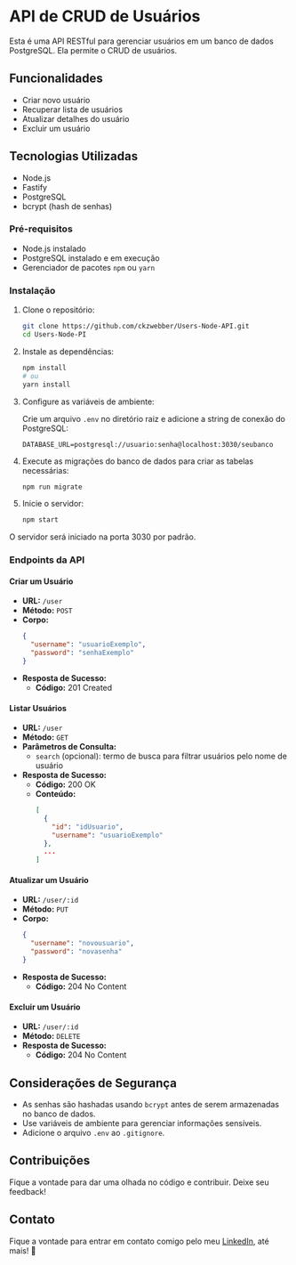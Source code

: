 # API de CRUD de Usuários

Esta é uma API RESTful para gerenciar usuários em um banco de dados PostgreSQL. Ela permite o CRUD de usuários.

## Funcionalidades

- Criar novo usuário
- Recuperar lista de usuários
- Atualizar detalhes do usuário
- Excluir um usuário

## Tecnologias Utilizadas

- Node.js
- Fastify
- PostgreSQL
- bcrypt (hash de senhas)

### Pré-requisitos

- Node.js instalado
- PostgreSQL instalado e em execução
- Gerenciador de pacotes `npm` ou `yarn`

### Instalação

1. Clone o repositório:

   ```bash
   git clone https://github.com/ckzwebber/Users-Node-API.git
   cd Users-Node-PI
   ```

2. Instale as dependências:

   ```bash
   npm install
   # ou
   yarn install
   ```

3. Configure as variáveis de ambiente:

   Crie um arquivo `.env` no diretório raiz e adicione a string de conexão do PostgreSQL:

   ```env
   DATABASE_URL=postgresql://usuario:senha@localhost:3030/seubanco
   ```

4. Execute as migrações do banco de dados para criar as tabelas necessárias:

   ```bash
   npm run migrate
   ```

5. Inicie o servidor:
   ```bash
   npm start
   ```

O servidor será iniciado na porta 3030 por padrão.

### Endpoints da API

#### Criar um Usuário

- **URL:** `/user`
- **Método:** `POST`
- **Corpo:**
  ```json
  {
    "username": "usuarioExemplo",
    "password": "senhaExemplo"
  }
  ```
- **Resposta de Sucesso:**
  - **Código:** 201 Created

#### Listar Usuários

- **URL:** `/user`
- **Método:** `GET`
- **Parâmetros de Consulta:**
  - `search` (opcional): termo de busca para filtrar usuários pelo nome de usuário
- **Resposta de Sucesso:**
  - **Código:** 200 OK
  - **Conteúdo:**
    ```json
    [
      {
        "id": "idUsuario",
        "username": "usuarioExemplo"
      },
      ...
    ]
    ```

#### Atualizar um Usuário

- **URL:** `/user/:id`
- **Método:** `PUT`
- **Corpo:**
  ```json
  {
    "username": "novousuario",
    "password": "novasenha"
  }
  ```
- **Resposta de Sucesso:**
  - **Código:** 204 No Content

#### Excluir um Usuário

- **URL:** `/user/:id`
- **Método:** `DELETE`
- **Resposta de Sucesso:**
  - **Código:** 204 No Content

## Considerações de Segurança

- As senhas são hashadas usando `bcrypt` antes de serem armazenadas no banco de dados.
- Use variáveis de ambiente para gerenciar informações sensíveis.
- Adicione o arquivo `.env` ao `.gitignore`.

## Contribuições

Fique a vontade para dar uma olhada no código e contribuir. Deixe seu feedback!

## Contato

Fique a vontade para entrar em contato comigo pelo meu <a href="https://www.linkedin.com/in/cmiguelwm/" target="_blank">LinkedIn</a>, até mais! 👋
